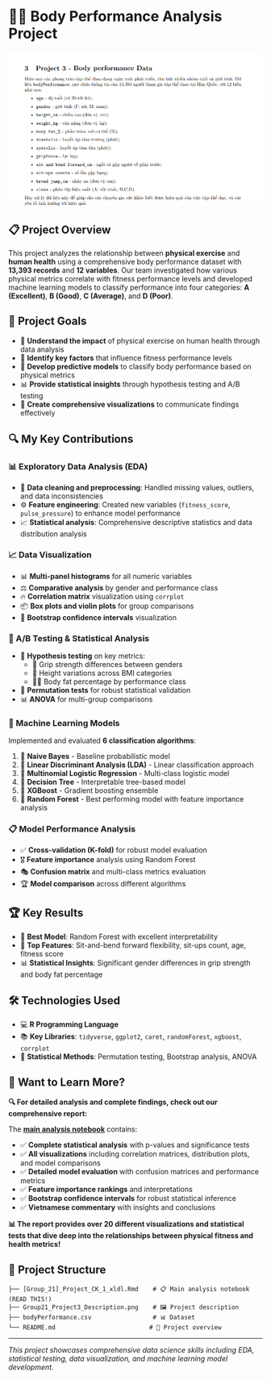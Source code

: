 # 🏃‍♂️ Body Performance Analysis Project

![Project Description](Group21_Project3_Description.png)

## 📋 Project Overview

This project analyzes the relationship between **physical exercise** and **human health** using a comprehensive body performance dataset with **13,393 records** and **12 variables**. Our team investigated how various physical metrics correlate with fitness performance levels and developed machine learning models to classify performance into four categories: **A (Excellent)**, **B (Good)**, **C (Average)**, and **D (Poor)**.

## 🎯 Project Goals

- 🔬 **Understand the impact** of physical exercise on human health through data analysis
- 🎪 **Identify key factors** that influence fitness performance levels  
- 🤖 **Develop predictive models** to classify body performance based on physical metrics
- 📊 **Provide statistical insights** through hypothesis testing and A/B testing
- 🎨 **Create comprehensive visualizations** to communicate findings effectively

## 🔍 My Key Contributions

### 📊 Exploratory Data Analysis (EDA)
- 🧹 **Data cleaning and preprocessing**: Handled missing values, outliers, and data inconsistencies
- ⚙️ **Feature engineering**: Created new variables (`fitness_score`, `pulse_pressure`) to enhance model performance
- 📈 **Statistical analysis**: Comprehensive descriptive statistics and data distribution analysis

### 📈 Data Visualization
- 📊 **Multi-panel histograms** for all numeric variables
- ⚖️ **Comparative analysis** by gender and performance class
- 🔥 **Correlation matrix** visualization using `corrplot`
- 📦 **Box plots and violin plots** for group comparisons
- 🎯 **Bootstrap confidence intervals** visualization

### 🧪 A/B Testing & Statistical Analysis
- 🔬 **Hypothesis testing** on key metrics:
  - 💪 Grip strength differences between genders
  - 📏 Height variations across BMI categories
  - 🏋️‍♀️ Body fat percentage by performance class
- 🔄 **Permutation tests** for robust statistical validation
- 📊 **ANOVA** for multi-group comparisons

### 🤖 Machine Learning Models
Implemented and evaluated **6 classification algorithms**:

1. 🎲 **Naive Bayes** - Baseline probabilistic model
2. 📐 **Linear Discriminant Analysis (LDA)** - Linear classification approach
3. 🎯 **Multinomial Logistic Regression** - Multi-class logistic model
4. 🌳 **Decision Tree** - Interpretable tree-based model
5. 🚀 **XGBoost** - Gradient boosting ensemble
6. 🌲 **Random Forest** - Best performing model with feature importance analysis

### 📋 Model Performance Analysis
- ✅ **Cross-validation (K-fold)** for robust model evaluation
- 🎖️ **Feature importance** analysis using Random Forest
- 🎭 **Confusion matrix** and multi-class metrics evaluation
- 🏆 **Model comparison** across different algorithms

## 🏆 Key Results

- 🥇 **Best Model**: Random Forest with excellent interpretability
- 🎯 **Top Features**: Sit-and-bend forward flexibility, sit-ups count, age, fitness score
- 📊 **Statistical Insights**: Significant gender differences in grip strength and body fat percentage

## 🛠️ Technologies Used

- 💻 **R Programming Language**
- 📚 **Key Libraries**: `tidyverse`, `ggplot2`, `caret`, `randomForest`, `xgboost`, `corrplot`
- 🔬 **Statistical Methods**: Permutation testing, Bootstrap analysis, ANOVA

## 📖 Want to Learn More?

**🔍 For detailed analysis and complete findings, check out our comprehensive report:**

The **[main analysis notebook]([Group_21]_Project_CK_1_xldl.Rmd)** contains:
- ✅ **Complete statistical analysis** with p-values and significance tests
- ✅ **All visualizations** including correlation matrices, distribution plots, and model comparisons
- ✅ **Detailed model evaluation** with confusion matrices and performance metrics
- ✅ **Feature importance rankings** and interpretations
- ✅ **Bootstrap confidence intervals** for robust statistical inference
- ✅ **Vietnamese commentary** with insights and conclusions

**📊 The report provides over 20 different visualizations and statistical tests that dive deep into the relationships between physical fitness and health metrics!**

## 📄 Project Structure

```
├── [Group_21]_Project_CK_1_xldl.Rmd    # 📋 Main analysis notebook (READ THIS!)
├── Group21_Project3_Description.png    # 🖼️ Project description
├── bodyPerformance.csv                 # 📊 Dataset
└── README.md                          # 📖 Project overview
```

---

*This project showcases comprehensive data science skills including EDA, statistical testing, data visualization, and machine learning model development.*

